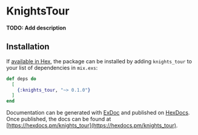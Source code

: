 # KnightsTour

**TODO: Add description**

## Installation

If [available in Hex](https://hex.pm/docs/publish), the package can be installed
by adding `knights_tour` to your list of dependencies in `mix.exs`:

```elixir
def deps do
  [
    {:knights_tour, "~> 0.1.0"}
  ]
end
```

Documentation can be generated with [ExDoc](https://github.com/elixir-lang/ex_doc)
and published on [HexDocs](https://hexdocs.pm). Once published, the docs can
be found at [https://hexdocs.pm/knights_tour](https://hexdocs.pm/knights_tour).

